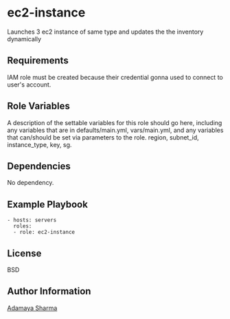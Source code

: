 ec2-instance
=========

Launches 3 ec2 instance of same type and updates the the inventory dynamically

Requirements
------------

IAM role must be created because their credential gonna used to connect to user's account.

Role Variables
--------------

A description of the settable variables for this role should go here, including any variables that are in defaults/main.yml, vars/main.yml, and any variables that can/should be set via parameters to the role. region, subnet_id, instance_type, key, sg.

Dependencies
------------

No dependency.

Example Playbook
----------------


    - hosts: servers
      roles:
      - role: ec2-instance

License
-------

BSD

Author Information
------------------

[Adamaya Sharma](https://www.linkedin.com/in/adamaya-sharma/)

